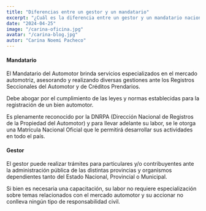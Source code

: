 ```yaml
---
title: "Diferencias entre un gestor y un mandatario"
excerpt: "¿Cuál es la diferencia entre un gestor y un mandatario nacional del automotor?"
date: "2024-04-25"
image: "/carina-oficina.jpg"
avatar: "/carina-blog.jpg"
autor: "Carina Noemi Pacheco"
---
```


#### Mandatario

El Mandatario del Automotor brinda servicios especializados en el mercado automotriz, asesorando y realizando 
diversas gestiones ante los Registros Seccionales del Automotor y de Créditos Prendarios.

Debe abogar por el cumplimiento de las leyes y normas establecidas para la registración de un bien automotor.

Es plenamente reconocido por la DNRPA (Dirección Nacional de Registros de la Propiedad del Automotor) y para llevar adelante su labor, se le otorga una Matrícula Nacional Oficial que le permitirá desarrollar sus actividades en todo el país.

#### Gestor

El gestor puede realizar trámites para particulares y/o contribuyentes ante la administración pública de las distintas provincias y organismos dependientes tanto del Estado Nacional, Provincial o Municipal.

Si bien es necesaria una capacitación, su labor no requiere especialización sobre temas relacionados con el mercado automotor y su accionar no conlleva ningún tipo de responsabilidad civil.

